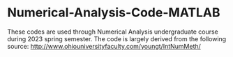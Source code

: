 # Numerical-Analysis-Code-MATLAB
These codes are used through Numerical Analysis undergraduate course during 2023 spring semester.
The code is largely derived from the following source:
http://www.ohiouniversityfaculty.com/youngt/IntNumMeth/
